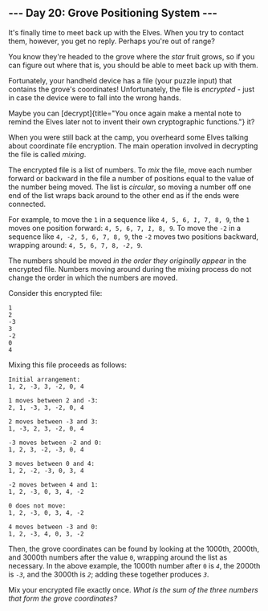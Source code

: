 ## \-\-- Day 20: Grove Positioning System \-\--

It\'s finally time to meet back up with the Elves. When you try to
contact them, however, you get no reply. Perhaps you\'re out of range?

You know they\'re headed to the grove where the *star* fruit grows, so
if you can figure out where that is, you should be able to meet back up
with them.

Fortunately, your handheld device has a file (your puzzle input) that
contains the grove\'s coordinates! Unfortunately, the file is
*encrypted* - just in case the device were to fall into the wrong hands.

Maybe you can
[decrypt]{title="You once again make a mental note to remind the Elves later not to invent their own cryptographic functions."}
it?

When you were still back at the camp, you overheard some Elves talking
about coordinate file encryption. The main operation involved in
decrypting the file is called *mixing*.

The encrypted file is a list of numbers. To *mix* the file, move each
number forward or backward in the file a number of positions equal to
the value of the number being moved. The list is *circular*, so moving a
number off one end of the list wraps back around to the other end as if
the ends were connected.

For example, to move the `1` in a sequence like
`4, 5, 6, `*`1`*`, 7, 8, 9`, the `1` moves one position forward:
`4, 5, 6, 7, `*`1`*`, 8, 9`. To move the `-2` in a sequence like
`4, `*`-2`*`, 5, 6, 7, 8, 9`, the `-2` moves two positions backward,
wrapping around: `4, 5, 6, 7, 8, `*`-2`*`, 9`.

The numbers should be moved *in the order they originally appear* in the
encrypted file. Numbers moving around during the mixing process do not
change the order in which the numbers are moved.

Consider this encrypted file:

    1
    2
    -3
    3
    -2
    0
    4

Mixing this file proceeds as follows:

    Initial arrangement:
    1, 2, -3, 3, -2, 0, 4

    1 moves between 2 and -3:
    2, 1, -3, 3, -2, 0, 4

    2 moves between -3 and 3:
    1, -3, 2, 3, -2, 0, 4

    -3 moves between -2 and 0:
    1, 2, 3, -2, -3, 0, 4

    3 moves between 0 and 4:
    1, 2, -2, -3, 0, 3, 4

    -2 moves between 4 and 1:
    1, 2, -3, 0, 3, 4, -2

    0 does not move:
    1, 2, -3, 0, 3, 4, -2

    4 moves between -3 and 0:
    1, 2, -3, 4, 0, 3, -2

Then, the grove coordinates can be found by looking at the 1000th,
2000th, and 3000th numbers after the value `0`, wrapping around the list
as necessary. In the above example, the 1000th number after `0` is
*`4`*, the 2000th is *`-3`*, and the 3000th is *`2`*; adding these
together produces *`3`*.

Mix your encrypted file exactly once. *What is the sum of the three
numbers that form the grove coordinates?*

